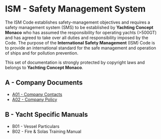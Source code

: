 
# ISM - Safety Management System

The ISM Code establishes safety-management objectives and requires a safety management system (SMS) to be established by **Yachting Concept Monaco** who has assumed the responsibility for operating yachts (>500GT) and has agreed to take over all duties and responsibility imposed by the Code. The purpose of the **International Safety Management** (ISM) Code is to provide an international standard for the safe management and operation of ships and for pollution prevention. 

This set of documentation is strongly protected by copyright laws and belongs to **Yachting Concept Monaco**.

## A - Company Documents

- [A01 - Company Contacts](/A-CompanyDocuments/01-ContactsDetails.md)
- [A02 - Company Policy](/A-CompanyDocuments/02-CompanyFamiliarisation.md)

## B - Yacht Specific Manuals

- B01 - Vessel Particulars
- B02 - Fire & Solas Training Manual
  
